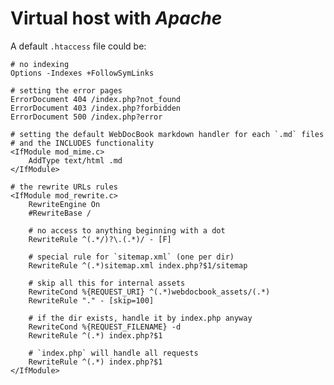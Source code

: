 Virtual host with *Apache*
==========================

A default `.htaccess` file could be:

    # no indexing
    Options -Indexes +FollowSymLinks
    
    # setting the error pages
    ErrorDocument 404 /index.php?not_found
    ErrorDocument 403 /index.php?forbidden
    ErrorDocument 500 /index.php?error
    
    # setting the default WebDocBook markdown handler for each `.md` files
    # and the INCLUDES functionality
    <IfModule mod_mime.c>
        AddType text/html .md
    </IfModule>
    
    # the rewrite URLs rules
    <IfModule mod_rewrite.c>
        RewriteEngine On
        #RewriteBase /
    
        # no access to anything beginning with a dot
        RewriteRule ^(.*/)?\.(.*)/ - [F]
    
        # special rule for `sitemap.xml` (one per dir)
        RewriteRule ^(.*)sitemap.xml index.php?$1/sitemap
    
        # skip all this for internal assets
        RewriteCond %{REQUEST_URI} ^(.*)webdocbook_assets/(.*)
        RewriteRule "." - [skip=100]
    
        # if the dir exists, handle it by index.php anyway
        RewriteCond %{REQUEST_FILENAME} -d
        RewriteRule ^(.*) index.php?$1
    
        # `index.php` will handle all requests
        RewriteRule ^(.*) index.php?$1
    </IfModule>
